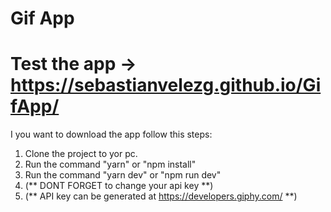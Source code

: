 # Gif App
# Test the app -> https://sebastianvelezg.github.io/GifApp/
I you want to download the app follow this steps:
1. Clone the project to yor pc.
2. Run the command "yarn" or "npm install"
3. Run the command "yarn dev" or "npm run dev"
4. (** DONT FORGET to change your api key **)
5. (** API key can be generated at https://developers.giphy.com/ **)

